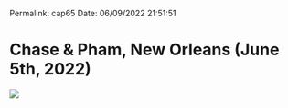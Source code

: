 
Permalink: cap65
Date: 06/09/2022 21:51:51

# Chase & Pham, New Orleans (June 5th, 2022)

![](https://i.imgur.com/MCfP4Eh.jpg)